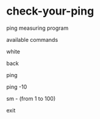 # check-your-ping
ping measuring program

available commands

white

back

ping

ping -10

sm - (from 1 to 100)

exit


